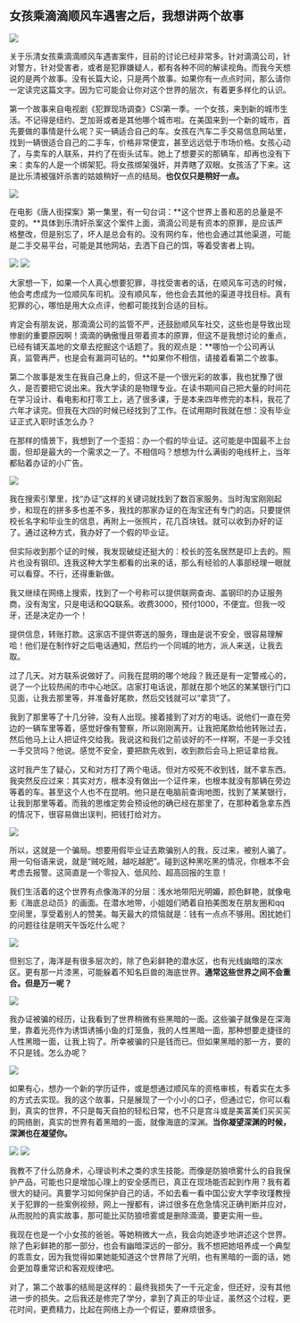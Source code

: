 ## 女孩乘滴滴顺风车遇害之后，我想讲两个故事

![](https://i.imgur.com/8CjmoI0.jpg)

关于乐清女孩乘滴滴顺风车遇害案件，目前的讨论已经非常多。针对滴滴公司，针对警方，针对受害者，或者是犯罪嫌疑人，都有各种不同的解读视角。而我今天想说的是两个故事。没有长篇大论，只是两个故事。如果你有一点点时间，那么请你一定读完这篇文字。因为它可能会让你对这个世界的层次，有着更多样化的认识。

第一个故事来自电视剧《犯罪现场调查》CSI第一季。一个女孩，来到新的城市生活。不记得是纽约、芝加哥或者是其他哪个城市啦。在美国来到一个新的城市，首先要做的事情是什么呢？买一辆适合自己的车。女孩在汽车二手交易信息网站里，找到一辆很适合自己的二手车，价格非常便宜，甚至远远低于市场价格。女孩心动了，与卖车的人联系，并约了在街头试车。她上了想要买的那辆车，却再也没有下来：卖车的人是一个绑架犯。将女孩绑架强奸，并弄瞎了双眼。女孩活了下来。这是比乐清被强奸杀害的姑娘稍好一点的结局。**也仅仅只是稍好一点。**

![](https://i.imgur.com/8CjmoI0.jpg)

在电影《唐人街探案》第一集里，有一句台词：**这个世界上善和恶的总量是不变的。**具体到乐清奸杀案这个案件上面，滴滴公司是有资本的原罪，是应该严格整改，但是别忘了，坏人是总会有的。没有网约车，他也会通过其他渠道，可能是二手交易平台，可能是其他网站，去洒下自己的饵，等着受害者上钩。

![](https://i.imgur.com/dqF6BXG.jpg)
![](https://i.imgur.com/R5hlwpu.jpg)

大家想一下，如果一个人真心想要犯罪，寻找受害者的话，在顺风车可选的时候，他会考虑成为一位顺风车司机。没有顺风车，他也会去其他的渠道寻找目标。真有犯罪的心，哪怕是用大众点评，他都可能找到合适的目标。

肯定会有朋友说，那滴滴公司的监管不严，还鼓励顺风车社交，这些也是导致出现惨剧的重要原因啊！滴滴的确傲慢且带着资本的原罪，但这不是我想讨论的重点，已经有铺天盖地的文章去挖掘这个话题了。我的观点是：**哪怕一个公司再认真，监管再严，也是会有漏洞可钻的。**如果你不相信，请接着看第二个故事。

第二个故事是发生在我自己身上的，但这不是一个很光彩的故事，我也犹豫了很久，是否要把它说出来。我大学读的是物理专业。在读书期间自己把大量的时间花在学习设计、看电影和打零工上，逃了很多课，于是本来四年修完的本科，我花了六年才读完。但我在大四的时候已经找到了工作。在试用期时我就在想：没有毕业证正式入职时该怎么办？

在那样的情景下，我想到了一个歪招：办一个假的毕业证。这可能是中国最不上台面，但却是最大的一个需求之一了。不相信吗？想想为什么满街的电线杆上，当年都贴着办证的小广告。

![](https://i.imgur.com/KFLp0Lv.jpg)

我在搜索引擎里，找“办证”这样的关键词就找到了数百家服务。当时淘宝刚刚起步，和现在的拼多多也差不多，我找的那家办证的在淘宝还有专门的店。只要提供校长名字和毕业生的信息，再附上一张照片，花几百块钱。就可以收到办好的证了。通过这种方式，我办好了一个假的毕业证。

但实际收到那个证的时候，我发现破绽还挺大的：校长的签名居然是印上去的。照片也没有钢印。连我这种大学生都看的出来的话，那么有经验的人事部经理一眼就可以看穿。不行，还得重新做。

我又继续在网络上搜索，找到了一个号称可以提供联网查询、盖钢印的办证服务商，没有淘宝，只是电话和QQ联系。收费3000，预付1000，不便宜。但我一咬牙，还是决定办一个！

提供信息，转账打款。这家店不提供寄送的服务，理由是说不安全，很容易理解哈！他们是在制作好之后电话通知，然后约一个同城的地方，派人来送，让我去取。

过了几天。对方联系说做好了。问我在昆明的哪个地段？我还是有一定警戒心的，说了一个比较热闹的市中心地区。店家打电话说，那就在那个地区的某某银行门口见面，让我去那里等，并准备好尾款，然后交钱就可以“拿货”了。

我到了那里等了十几分钟，没有人出现。接着接到了对方的电话。说他们一直在旁边的一辆车里等着，感觉好像有警察，所以刚刚离开。让我把尾款给他转账过去，然后他马上让人把证件交给我。我说这和我们之前谈好的不一样啊，不是一手交钱一手交货吗？他说。感觉不安全，要把款先收到，收到款后会马上把证拿给我。

这时我产生了疑心，又和对方打了两个电话。但对方咬死不收到钱，就不拿东西。我突然反应过来：其实对方，根本没有做出一个证件来，也根本就没有那辆在旁边等着的车。甚至这个人也不在昆明。他只是在电脑前查询地图，找到了某某银行，让我到那里等着。而我的思维定势会预设他的确已经在那里了，在那种着急拿东西的情况下，很容易做出误判，把钱打给对方。

![](https://i.imgur.com/23Ox7mi.jpg)

所以，这就是一个骗局。想要用假毕业证去欺骗别人的我，反过来，被别人骗了。用一句俗语来说，就是“贼吃贼，越吃越肥”。碰到这种黑吃黑的情况，你根本不会考虑去报警。这简直是一个零投入、低风险、超高回报的生意！

我们生活着的这个世界有点像海洋的分层：浅水地带阳光明媚，颜色鲜艳，就像电影《海底总动员》的画面。在潜水地带，小姐姐们晒着自拍美图发在朋友圈和qq空间里，享受着别人的赞美。每天最大的烦恼就是：钱有一点点不够用。困扰她们的问题往往是明天午饭吃什么呢？

![](https://i.imgur.com/emerl8M.jpg)

但别忘了，海洋是有很多层次的，除了色彩鲜艳的潜水区，也有光线幽暗的深水区。更有那一片漆黑，可能躲着不知名巨兽的海底世界。**通常这些世界之间不会重合。但是万一呢？**

![](https://i.imgur.com/eLQkyTX.jpg)

我办证被骗的经历，让我看到了世界稍微有些黑暗的一面。这些骗子就像是在深海里，靠着光亮作为诱饵诱捕小鱼的灯笼鱼，我的人性黑暗一面，那种想要走捷径的人性黑暗一面，让我上钩了。所幸被骗的只是钱而已。但如果黑暗的那一方，要的不只是钱。怎么办呢？

![](https://i.imgur.com/AyZiqFF.jpg)

如果有心，想办一个新的学历证件，或是想通过顺风车的资格审核，有着实在太多的方式去实现。我的这个故事，只是展现了一个小小的口子，但通过它，你可以看到，真实的世界，不只是每天自拍的轻松日常，也不只是宫斗或是美富美们买买买的网络剧，真实的世界有着黑暗的一面，就像海底的深渊。**当你凝望深渊的时候，深渊也在凝望你。**

![](https://i.imgur.com/Hs1ZxLi.jpg)
![](https://i.imgur.com/siv7BOm.jpg)

我教不了什么防身术，心理谈判术之类的求生技能。而像是防狼喷雾什么的自我保护产品，可能也只是增加心理上的安全感而已，真正在现场能否起到作用？我有着很大的疑问。真要学习如何保护自己的话，不如去看一看中国公安大学李玫瑾教授关于犯罪的一些案例视频，网上一搜都有，讲过很多在危急情况正确判断并应对，从而脱险的真实故事，那可能比买防狼喷雾或是删除滴滴，要更实用一些。

我现在也是一个小女孩的爸爸。等她稍微大一点，我会向她逐步地讲述这个世界。除了色彩鲜艳的那一部分，也会有幽暗深远的一部分。我不想把她培养成一个典型的乖乖女，因为我觉得如果她能知道这个世界除了光明，也有黑暗的一面的话，她会更加尊重常识和客观规律吧。

对了，第二个故事的结局是这样的：最终我损失了一千元定金，但还好，没有其他进一步的损失。之后我还是修完了学分，拿到了真正的毕业证，虽然这个过程，更花时间，更费精力，比起在网络上办一个假证，要麻烦很多。